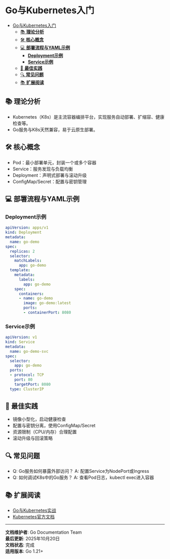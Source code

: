 ﻿# Go与Kubernetes入门

<!-- TOC START -->
- [Go与Kubernetes入门](#go与kubernetes入门)
  - [📚 **理论分析**](#-理论分析)
  - [🛠️ **核心概念**](#️-核心概念)
  - [💻 **部署流程与YAML示例**](#-部署流程与yaml示例)
    - [**Deployment示例**](#deployment示例)
    - [**Service示例**](#service示例)
  - [🎯 **最佳实践**](#-最佳实践)
  - [🔍 **常见问题**](#-常见问题)
  - [📚 **扩展阅读**](#-扩展阅读)
<!-- TOC END -->

## 📚 **理论分析**

- Kubernetes（K8s）是主流容器编排平台，实现服务自动部署、扩缩容、健康检查等。
- Go服务与K8s天然兼容，易于云原生部署。

## 🛠️ **核心概念**

- Pod：最小部署单元，封装一个或多个容器
- Service：服务发现与负载均衡
- Deployment：声明式部署与滚动升级
- ConfigMap/Secret：配置与密钥管理

## 💻 **部署流程与YAML示例**

### **Deployment示例**

```yaml
apiVersion: apps/v1
kind: Deployment
metadata:
  name: go-demo
spec:
  replicas: 2
  selector:
    matchLabels:
      app: go-demo
  template:
    metadata:
      labels:
        app: go-demo
    spec:
      containers:
      - name: go-demo
        image: go-demo:latest
        ports:
        - containerPort: 8080

```

### **Service示例**

```yaml
apiVersion: v1
kind: Service
metadata:
  name: go-demo-svc
spec:
  selector:
    app: go-demo
  ports:
  - protocol: TCP
    port: 80
    targetPort: 8080
  type: ClusterIP

```

## 🎯 **最佳实践**

- 镜像小型化，启动健康检查
- 配置与密钥分离，使用ConfigMap/Secret
- 资源限制（CPU/内存）合理配置
- 滚动升级与回滚策略

## 🔍 **常见问题**

- Q: Go服务如何暴露外部访问？
  A: 配置Service为NodePort或Ingress
- Q: 如何调试K8s中的Go服务？
  A: 查看Pod日志，kubectl exec进入容器

## 📚 **扩展阅读**

- [Go与Kubernetes实战](https://geektutu.com/post/hpg-golang-k8s.html)
- [Kubernetes官方文档](https://kubernetes.io/zh/docs/)

---

**文档维护者**: Go Documentation Team  
**最后更新**: 2025年10月20日  
**文档状态**: 完成  
**适用版本**: Go 1.21+
